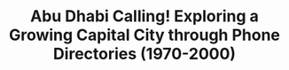 ---
title: Abu Dhabi Calling! Exploring a Growing Capital City through Phone Directories
  (1970-2000)
category: 2020 DH Seed Grant Recipient
pis:
- name: David Wrisley
  title: Associate Professor, Digital Humanities, NYU Abu Dhabi
layout: project
---